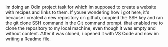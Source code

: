 im doing an Odin project task for which im supposed to create a website with recipes and links to them. If youre wondering how i got here, it's because i created a new repository on github, coppied the SSH key and ran the git clone SSH command in the Git command prompt. that enabled me to clone the repository to my local machine, even though it was empty and without content. After it was cloned, i opened it with VS Code and now im writing a Readme file. 